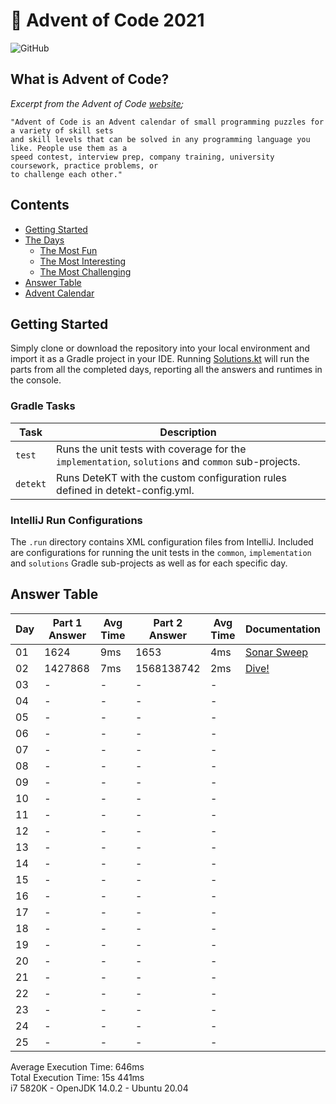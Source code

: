 # :christmas_tree: Advent of Code 2021

![GitHub](https://img.shields.io/badge/stars-02%2F50-yellow)

## What is Advent of Code?

_Excerpt from the Advent of Code [website](https://adventofcode.com/2020/about);_

    "Advent of Code is an Advent calendar of small programming puzzles for a variety of skill sets
    and skill levels that can be solved in any programming language you like. People use them as a
    speed contest, interview prep, company training, university coursework, practice problems, or
    to challenge each other."

## Contents
* [Getting Started](#getting-started)
* [The Days](#the-days)
    * [The Most Fun](#the-most-fun)
    * [The Most Interesting](#the-most-interesting)
    * [The Most Challenging](#the-most-challenging)
* [Answer Table](#answer-table)
* [Advent Calendar](#advent-calendar)

## Getting Started
Simply clone or download the repository into your local environment and import it as a Gradle project in your IDE.
Running [Solutions.kt](https://git.io/JII6v) will run the parts from all the completed days, reporting all the
answers and runtimes in the console.

### Gradle Tasks
| Task               | Description                                                                                       |
|--------------------|---------------------------------------------------------------------------------------------------|
| `test`             | Runs the unit tests with coverage for the `implementation`, `solutions` and `common` sub-projects.|
| `detekt` 	      | Runs DeteKT with the custom configuration rules defined in detekt-config.yml.                     |

### IntelliJ Run Configurations
The `.run` directory contains XML configuration files from IntelliJ. Included are configurations for running the unit
tests in the `common`, `implementation` and `solutions` Gradle sub-projects as well as for each specific day.

## Answer Table

| Day | Part 1 Answer | Avg Time | Part 2 Answer | Avg Time | Documentation               |
|-----|---------------|----------|---------------|----------|-----------------------------|
| 01  | 1624          | 9ms      | 1653          | 4ms      | [Sonar Sweep](docs/DAY1.MD) |
| 02  | 1427868       | 7ms      | 1568138742    | 2ms      | [Dive!](docs/DAY2.MD)       |
| 03  | -             | -        | -             | -        | [](docs/DAY3.MD)            |
| 04  | -             | -        | -             | -        | [](docs/DAY4.MD)            |
| 05  | -             | -        | -             | -        | [](docs/DAY5.MD)            |
| 06  | -             | -        | -             | -        | [](docs/DAY6.MD)            |
| 07  | -             | -        | -             | -        | [](docs/DAY7.MD)            |
| 08  | -             | -        | -             | -        | [](docs/DAY8.MD)            |
| 09  | -             | -        | -             | -        | [](docs/DAY9.MD)            |
| 10  | -             | -        | -             | -        | [](docs/DAY10.MD)           |
| 11  | -             | -        | -             | -        | [](docs/DAY11.MD)           |
| 12  | -             | -        | -             | -        | [](docs/DAY12.MD)           |
| 13  | -             | -        | -             | -        | [](docs/DAY13.MD)           |
| 14  | -             | -        | -             | -        | [](docs/DAY14.MD)           |
| 15  | -             | -        | -             | -        | [](docs/DAY15.MD)           |
| 16  | -             | -        | -             | -        | [](docs/DAY16.MD)           |
| 17  | -             | -        | -             | -        | [](docs/DAY17.MD)           |
| 18  | -             | -        | -             | -        | [](docs/DAY18.MD)           |
| 19  | -             | -        | -             | -        | [](docs/DAY19.MD)           |
| 20  | -             | -        | -             | -        | [](docs/DAY20.MD)           |
| 21  | -             | -        | -             | -        | [](docs/DAY21.MD)           |
| 22  | -             | -        | -             | -        | [](docs/DAY22.MD)           |
| 23  | -             | -        | -             | -        | [](docs/DAY23.MD)           |
| 24  | -             | -        | -             | -        | [](docs/DAY24.MD)           |
| 25  | -             | -        | -             | -        | [](docs/DAY25.MD)           |

Average Execution Time: 646ms \
Total Execution Time: 15s 441ms \
i7 5820K - OpenJDK 14.0.2 - Ubuntu 20.04
